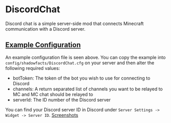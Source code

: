 # DiscordChat

Discord chat is a simple server-side mod that connects Minecraft communication with a Discord server.

## [Example Configuration](https://gist.github.com/shadowfacts/abbae56b1a56018f6fdc)

An example configuration file is seen above. You can copy the example into `config/shadowfacts/DiscordChat.cfg` on your server and then alter the following required values:

  - botToken: The token of the bot you wish to use for connecting to Discord
  - channels: A return separated list of channels you want to be relayed to MC and MC chat should be relayed to
  - serverId: The ID number of the Discord server

You can find your Discord server ID in Discord under `Server Settings -> Widget -> Server ID`. [Screenshots](http://imgur.com/a/Lq0GL)